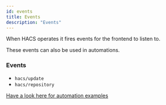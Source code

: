 ```yaml
---
id: events
title: Events
description: "Events"
---
```


When HACS operates it fires events for the frontend to listen to.

These events can also be used in automations.

### Events

- `hacs/update`
- `hacs/repository`


[Have a look here for automation examples](basic/automation.md)
